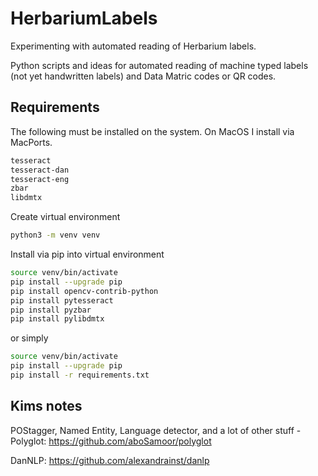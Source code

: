 # HerbariumLabels
Experimenting with automated reading of Herbarium labels.

Python scripts and ideas for automated reading of machine typed labels (not yet handwritten labels) and Data Matric codes or QR codes.

## Requirements
The following must be installed on the system. On MacOS I install via MacPorts.
```sh
tesseract
tesseract-dan
tesseract-eng
zbar
libdmtx
```

Create virtual environment
```sh
python3 -m venv venv
```

Install via pip into virtual environment
```sh
source venv/bin/activate
pip install --upgrade pip
pip install opencv-contrib-python 
pip install pytesseract
pip install pyzbar
pip install pylibdmtx
```
or simply
```sh
source venv/bin/activate
pip install --upgrade pip
pip install -r requirements.txt
```


## Kims notes
POStagger, Named Entity, Language detector, and a lot of other stuff - Polyglot:
https://github.com/aboSamoor/polyglot

DanNLP:
https://github.com/alexandrainst/danlp
